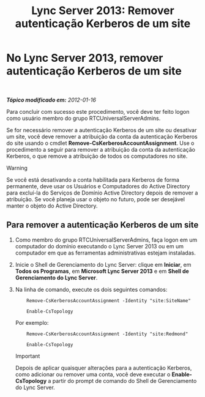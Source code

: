﻿---
title: 'Lync Server 2013: Remover autenticação Kerberos de um site'
TOCTitle: Remover autenticação Kerberos de um site
ms:assetid: 93171b02-bb36-42dc-943d-86d9dde45b59
ms:mtpsurl: https://technet.microsoft.com/pt-br/library/Gg398749(v=OCS.15)
ms:contentKeyID: 49307472
ms.date: 05/19/2016
mtps_version: v=OCS.15
ms.translationtype: HT
---

# No Lync Server 2013, remover autenticação Kerberos de um site

 

_**Tópico modificado em:** 2012-01-16_

Para concluir com sucesso este procedimento, você deve ter feito logon como usuário membro do grupo RTCUniversalServerAdmins.

Se for necessário remover a autenticação Kerberos de um site ou desativar um site, você deve remover a atribuição da conta da autenticação Kerberos do site usando o cmdlet **Remove-CsKerberosAccountAssignment**. Use o procedimento a seguir para remover a atribuição da conta da autenticação Kerberos, o que remove a atribuição de todos os computadores no site.


> [!WARNING]
> Se você está desativando a conta habilitada para Kerberos de forma permanente, deve usar os Usuários e Computadores do Active Directory para excluí-la do Serviços de Domínio Active Directory depois de remover a atribuição. Se você planeja usar o objeto no futuro, pode ser desejável manter o objeto do Active Directory.



## Para remover a autenticação Kerberos de um site

1.  Como membro do grupo RTCUniversalServerAdmins, faça logon em um computador do domínio executando o Lync Server 2013 ou em um computador em que as ferramentas administrativas estejam instaladas.

2.  Inicie o Shell de Gerenciamento do Lync Server: clique em **Iniciar**, em **Todos os Programas**, em **Microsoft Lync Server 2013** e em **Shell de Gerenciamento do Lync Server**.

3.  Na linha de comando, execute os dois seguintes comandos:
    
    ```
        Remove-CsKerberosAccountAssignment -Identity "site:SiteName"
    ```
    ```    
        Enable-CsTopology
    ```    
    Por exemplo:
    ```    
        Remove-CsKerberosAccountAssignment -Identity "site:Redmond"
    ```
    ```    
        Enable-CsTopology
    ```    
    > [!IMPORTANT]  
    > Depois de aplicar quaisquer alterações para a autenticação Kerberos, como adicionar ou remover uma conta, você deve executar o <strong>Enable-CsTopology</strong> a partir do prompt de comando do Shell de Gerenciamento do Lync Server.
